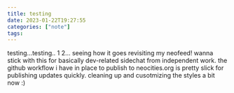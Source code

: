 ```yaml
---
title: testing 
date: 2023-01-22T19:27:55 
categories: ["note"] 
tags: 
---
```


testing...testing.. 1 2... seeing how it goes revisiting my neofeed! wanna stick with this for basically dev-related sidechat from independent work. the github workflow i have in place to publish to neocities.org is pretty slick for publishing updates quickly. cleaning up and cusotmizing the styles a bit now :)
